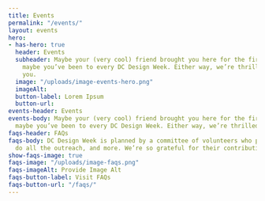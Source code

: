 ```yaml
---
title: Events
permalink: "/events/"
layout: events
hero:
- has-hero: true
  header: Events
  subheader: Maybe your (very cool) friend brought you here for the first time. Or
    maybe you’ve been to every DC Design Week. Either way, we’re thrilled to have
    you.
  image: "/uploads/image-events-hero.png"
  imageAlt: 
  button-label: Lorem Ipsum
  button-url: 
events-header: Events
events-body: Maybe your (very cool) friend brought you here for the first time. Or
  maybe you’ve been to every DC Design Week. Either way, we’re thrilled to have you.
faqs-header: FAQs
faqs-body: DC Design Week is planned by a committee of volunteers who plan each event,
  do all the outreach, and more. We’re so grateful for their contributions.
show-faqs-image: true
faqs-image: "/uploads/image-faqs.png"
faqs-imageAlt: Provide Image Alt
faqs-button-label: Visit FAQs
faqs-button-url: "/faqs/"
---
```


